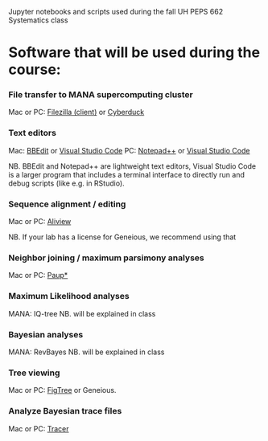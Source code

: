 Jupyter notebooks and scripts used during the fall UH PEPS 662 Systematics class

# Software that will be used during the course:

### File transfer to MANA supercomputing cluster
Mac or PC: [Filezilla (client)](https://filezilla-project.org) or [Cyberduck](https://cyberduck.io/download/)

### Text editors
Mac: [BBEdit](https://www.barebones.com/products/bbedit/) or [Visual Studio Code](https://code.visualstudio.com)
PC: [Notepad++](https://notepad-plus-plus.org) or [Visual Studio Code](https://code.visualstudio.com)

NB. BBEdit and Notepad++ are lightweight text editors, Visual Studio Code is a larger program that includes a terminal interface to directly run and debug scripts (like e.g. in RStudio).

### Sequence alignment / editing
Mac or PC: [Aliview](http://www.ormbunkar.se/aliview/downloads/)

NB. If your lab has a license for Geneious, we recommend using that

### Neighbor joining / maximum parsimony analyses
Mac or PC: [Paup*](http://phylosolutions.com/paup-test/)

### Maximum Likelihood analyses
MANA: IQ-tree
NB. will be explained in class

### Bayesian analyses
MANA: RevBayes
NB. will be explained in class

### Tree viewing
Mac or PC: [FigTree](https://github.com/rambaut/figtree/releases) or Geneious.

### Analyze Bayesian trace files
Mac or PC: [Tracer](https://beast.community/tracer)